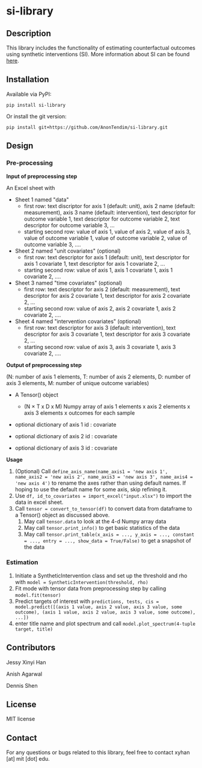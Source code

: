 # si-library
## Description

This library includes the functionality of estimating counterfactual outcomes using synthetic interventions (SI). More information about SI can be found [here](https://arxiv.org/abs/2006.07691).



## Installation

Available via PyPI:

```
pip install si-library
```

Or install the git version:

```
pip install git+https://github.com/AnonTendim/si-library.git
```



## Design

### Pre-processing

**Input of preprocessing step**

An Excel sheet with

- Sheet 1 named "data"
  - first row: text discriptor for axis 1  (default: unit), axis 2 name (default: measurement), axis 3 name (default: intervention), text descriptor for outcome variable 1, text descriptor for outcome variable 2, text descriptor for outcome variable 3, …
  - starting second row: value of axis 1, value of axis 2, value of axis 3, value of outcome variable 1, value of outcome variable 2, value of outcome variable 3, ....
- Sheet 2 named "unit covariates" (optional)
  - first row: text descriptor for axis 1 (default: unit), text descriptor for axis 1 covariate 1, text descriptor for axis 1 covariate 2, ...
  - starting second row: value of axis 1, axis 1 covariate 1, axis 1 covariate 2, ....
- Sheet 3 named "time covariates" (optional)
  - first row: text descriptor for axis 2 (default: measurement), text descriptor for axis 2 covariate 1, text descriptor for axis 2 covariate 2, ...
  - starting second row: value of axis 2, axis 2 covariate 1, axis 2 covariate 2, ....
- Sheet 4 named "intervention covariates" (optional)
  - first row: text descriptor for axis 3 (default: intervention), text descriptor for axis 3 covariate 1, text descriptor for axis 3 covariate 2, ...
  - starting second row: value of axis 3, axis 3 covariate 1, axis 3 covariate 2, ....

**Output of preprocessing step**

(N: number of axis 1 elements, T: number of axis 2 elements, D: number of axis 3 elements, M: number of unique outcome variables)

- A Tensor() object
  - (N × T x D x M) Numpy array of axis 1 elements x axis 2 elements x axis 3 elements x outcomes for each sample

- optional dictionary of axis 1 id : covariate
- optional dictionary of axis 2 id : covariate
- optional dictionary of axis 3 id : covariate

**Usage**

1. (Optional) Call `define_axis_name(name_axis1 = 'new axis 1', name_axis2 = 'new axis 2', name_axis3 = 'new axis 3', name_axis4 = 'new axis 4')` to rename the axes rather than using default names. If hoping to use the default name for some axis, skip refining it.
2. Use `df, id_to_covariates = import_excel("input.xlsx")` to import the data in excel sheet.
3. Call `tensor = convert_to_tensor(df)` to convert data from dataframe to a Tensor() object as discussed above.
   1. May call `tensor.data` to look at the 4-d Numpy array data
   2. May call `tensor.print_info()` to get basic statistics of the data
   3. May call `tensor.print_table(x_axis = ..., y_axis = ..., constant = ..., entry = ..., show_data = True/False)` to get a snapshot of the data

### Estimation

1. Initiate a SyntheticIntervention class and set up the threshold and rho with `model = SyntheticIntervention(threshold, rho)`
2. Fit mode with tensor data from preprocessing step by calling `model.fit(tensor)`
3. Predict targets of interest with `predictions, tests, cis = model.predict([(axis 1 value, axis 2 value, axis 3 value, some outcome), (axis 1 value, axis 2 value, axis 3 value, some outcome), ...])`
4. enter title name and plot spectrum and call `model.plot_spectrum(4-tuple target, title)`



## Contributors

Jessy Xinyi Han

Anish Agarwal

Dennis Shen



## License

MIT license



## Contact

For any questions or bugs related to this library, feel free to contact xyhan [at] mit [dot] edu.

